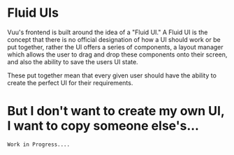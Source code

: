 # Fluid UIs

Vuu's frontend is built around the idea of a "Fluid UI." A Fluid UI is the concept that there is no official designation
of how a UI should work or be put together, rather the UI offers a series of components, a layout manager which allows 
the user to drag and drop these components onto their screen, and also the ability to save the users UI state.

These put together mean that every given user should have the ability to create the perfect UI for their requirements.

# But I don't want to create my own UI, I want to copy someone else's...

```
Work in Progress....
```
